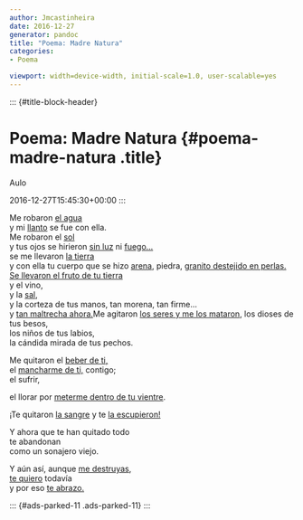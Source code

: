 ```yaml
---
author: Jmcastinheira
date: 2016-12-27
generator: pandoc
title: "Poema: Madre Natura"
categories:
- Poema

viewport: width=device-width, initial-scale=1.0, user-scalable=yes
---
```


::: {#title-block-header}
# Poema: Madre Natura {#poema-madre-natura .title}

Aulo

2016-12-27T15:45:30+00:00
:::

<div>

Me robaron [el agua](http://www.youtube.com/watch?v=9yPz6S5yQKs)\
y mi [llanto](http://www.fotosmundo.com/fotos/foto389.jpg) se fue con
ella.\
Me robaron el
[sol](http://entre_lineas.blogia.com/upload/20060324203314-sol.jpg)\
y tus ojos se hirieron [sin
luz](http://www.clfm.es/uploaded_images/sol-negro-739986.jpg) ni
[fuego...](http://www.youtube.com/watch?v=e_CP0mDbbCQ)\
se me llevaron [la
tierra](http://www.vinosteneguia.com/fotos/tierrafertil.jpg)\
y con ella tu cuerpo que se hizo
[arena](http://campus.claroline.com/courses/050492_001/document/images/desierto_1_.jpg),
piedra, [granito destejido en
perlas.](http://www.bancoimagenes.com/cd642/cd642f34_a.jpg)\
[Se llevaron el fruto de tu
tierra](http://www.youtube.com/watch?v=wEyQ9i7l774)\
y el vino,\
y la [sal](http://www.intramed.net/UserFiles/Images/sal.lanacion.jpg),\
y la corteza de tus manos, tan morena, tan firme...\
y [tan maltrecha
ahora.](http://video.google.es/videoplay?docid=-5352602770202117555&q=contaminaci%C3%B3n&total=1456&start=0&num=10&so=0&type=search&plindex=8)Me
agitaron [los seres y me los
mataron](http://www.youtube.com/watch?v=xe4QJZuos9Y), los dioses de tus
besos,\
los niños de tus labios,\
la cándida mirada de tus pechos.



<div>



<div>

Me quitaron el [beber de
ti,](http://www.youtube.com/watch?v=Ld7XMHPapmw)\
el [mancharme de ti,](http://www.youtube.com/watch?v=mMUg6mSP-0M)
contigo;\
el sufrir,



<div>

el llorar por [meterme dentro de tu
vientre](http://daom.galeon.com/imagenes/fotos/galeria2/PC310004.JPG).



<div>



<div>

¡Te quitaron [la sangre](http://www.icaa.gov.ar/Imagenes/Tres-rios.jpg)
y te [la escupieron!](http://www.youtube.com/watch?v=RZo4JwKtQGw)



<div>



<div>

Y ahora que te han quitado todo\
te abandonan\
como un sonajero viejo.



<div>

Y aún así, aunque [me
destruyas](http://www.youtube.com/watch?v=rBd0sG559aA),\
[te quiero](http://www.youtube.com/watch?v=igkMFeXCTmo) todavía\
y por eso [te
abrazo](http://video.google.es/videoplay?docid=-7749461715576157186&q=saltar+al+agua&total=601&start=0&num=10&so=0&type=search&plindex=2)[.](http://video.google.es/videoplay?docid=-7749461715576157186&q=saltar+al+agua&total=601&start=0&num=10&so=0&type=search&plindex=2)



<div>



::: {#ads-parked-11 .ads-parked-11}
:::
